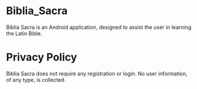 
# Biblia_Sacra
Biblia Sacra is an Android application, designed to assist the user in learning the Latin Bible. 

# Privacy Policy
Biblia Sacra does not require any registration or login. No user information, of any type, is collected.

